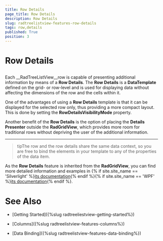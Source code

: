 ```yaml
---
title: Row Details
page_title: Row Details
description: Row Details
slug: radtreelistview-features-row-details
tags: row,details
published: True
position: 3
---
```


# Row Details



## 

Each __RadTreeListView__row is capable of presenting additional information by means of a __Row Details__. The __Row Details__ is a __DataTemplate__ defined on the grid- or row-level and is used for displaying data without affecting the dimensions of the row and the cells within it.

One of the advantages of using a __Row Details__ template is that it can be displayed for the selected row only, thus providing a more compact layout. This is done by setting the __RowDetailsVisibilityMode__ property.

Another benefit of the __Row Details__ is the option of placing the __Details Presenter__ outside the __RadGridView__, which provides more room for traditional rows without depriving the user of the additional information.

____

>tipThe row and the row details share the same data context, so you are free to bind the elements in your template to any of the properties of the data item.

As the __Row Details__ feature is inherited from the __RadGridView__, you can find more detailed information and examples in 
        {% if site.site_name == 'Silverlight' %}[its documentation](http://www.telerik.com/help/silverlight/radgridview-row-details-overview.html){% endif %}{% if site.site_name == 'WPF' %}[its documentation](http://www.telerik.com/help/wpf/radgridview-row-details-overview.html){% endif %}.

# See Also

 * [Getting Started]({%slug radtreeliestview-getting-started%})

 * [Columns]({%slug radtreelistview-features-columns%})

 * [Data Binding]({%slug radtreelistview-features-data-binding%})
